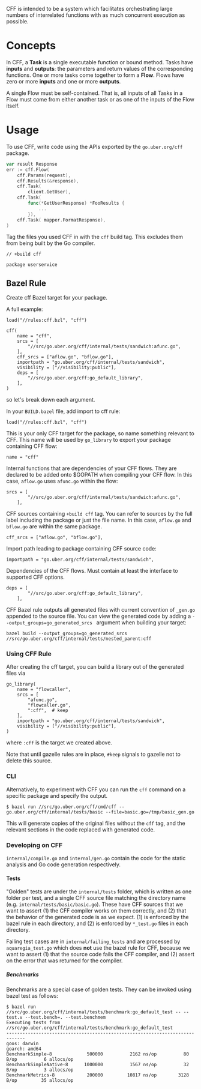 CFF is intended to be a system which facilitates orchestrating large numbers
of interrelated functions with as much concurrent execution as possible.

# Concepts

In CFF, a **Task** is a single executable function or bound method. Tasks have
**inputs** and **outputs**: the parameters and return values of the
corresponding functions. One or more tasks come together to form a **Flow**.
Flows have zero or more **inputs** and one or more **outputs**.

A single Flow must be self-contained. That is, all inputs of all Tasks in a
Flow must come from either another task or as one of the inputs of the Flow
itself.

# Usage

To use CFF, write code using the APIs exported by the
`go.uber.org/cff` package.

```go
var result Response
err := cff.Flow(
    cff.Params(request),
    cff.Results(&response),
    cff.Task(
        client.GetUser),
    cff.Task(
        func(*GetUserResponse) *FooResults {
            ...
        }),
    cff.Task( mapper.FormatResponse),
)
```

Tag the files you used CFF in with the `cff` build tag. This excludes them from
being built by the Go compiler.

```
// +build cff

package userservice
```

## Bazel Rule

Create cff Bazel target for your package. 

A full example: 
```
load("//rules:cff.bzl", "cff")

cff(
    name = "cff",
    srcs = [
        "//src/go.uber.org/cff/internal/tests/sandwich:afunc.go",
    ],
    cff_srcs = ["aflow.go", "bflow.go"],
    importpath = "go.uber.org/cff/internal/tests/sandwich",
    visibility = ["//visibility:public"],
    deps = [
        "//src/go.uber.org/cff:go_default_library",
    ],
)
```


so let's break down each argument.

In your `BUILD.bazel` file, add import to cff rule:
```
load("//rules:cff.bzl", "cff")
```

This is your only CFF target for the package, so name something relevant to CFF. 
This name will be used by `go_library` to export your package containing CFF flow:  
```
name = "cff"
```

Internal functions that are dependencies of your CFF flows. They are declared to
be added onto $GOPATH when compiling your CFF flow. In this case, `aflow.go` uses
`afunc.go` within the flow:
````
srcs = [
        "//src/go.uber.org/cff/internal/tests/sandwich:afunc.go",
    ],
````

CFF sources containing `+build cff` tag. You can refer to sources by the full label including the package 
or just the file name. In this case, `aflow.go` and `bflow.go` are within the same
package.
````
cff_srcs = ["aflow.go", "bflow.go"],
````

Import path leading to package containing CFF source code:
````
importpath = "go.uber.org/cff/internal/tests/sandwich",
````

Dependencies of the CFF flows. Must contain at least the interface to supported CFF 
options.
````
deps = [
        "//src/go.uber.org/cff:go_default_library",
    ],
````

CFF Bazel rule outputs all generated files with current convention of `_gen.go` 
appended to the source file. You can view the generated code by adding a 
`--output_groups=go_generated_srcs ` argument when building your target:
```
bazel build --output_groups=go_generated_srcs //src/go.uber.org/cff/internal/tests/nested_parent:cff
```

### Using CFF Rule ###

After creating the cff target, you can build a library out of the generated files via
```
go_library(
    name = "flowcaller",
    srcs = [
        "afunc.go",
        "flowcaller.go",
        ":cff",  # keep
    ],
    importpath = "go.uber.org/cff/internal/tests/sandwich",
    visibility = ["//visibility:public"],
)
```
where `:cff` is the target we created above. 

Note that until gazelle rules are in place, `#keep` signals to gazelle not to 
delete this source.  

### CLI ###
Alternatively, to experiment with CFF you can run the `cff` command on a specific package and specify the output.

```shell
$ bazel run //src/go.uber.org/cff/cmd/cff -- go.uber.org/cff/internal/tests/basic --file=basic.go=/tmp/basic_gen.go
```

This will generate copies of the original files without the `cff` tag, and the
relevant sections in the code replaced with generated code.

### Developing on CFF ###

`internal/compile.go` and `internal/gen.go` contain the code for the static analysis and Go code generation respectively. 

#### Tests ####

"Golden" tests are under the `internal/tests` folder, which is written as one folder per test, and a single CFF 
source file matching the directory name (e.g. `internal/tests/basic/basic.go`). These have CFF sources that we want 
to assert (1) the CFF compiler works on them correctly, and (2) that the behavior of the generated code is as we
expect. (1) is enforced by the bazel rule in each directory, and (2) is enforced by `*_test.go` files in each directory. 

Failing test cases are in `internal/failing_tests` and are processed by `aquaregia_test.go` which does **not** use the 
bazel rule for CFF, because we want to assert (1) that the source code fails the CFF compiler, and (2) assert on the
error that was returned for the compiler. 

##### Benchmarks #####

Benchmarks are a special case of golden tests. They can be invoked using bazel test as follows:

```shell
$ bazel run //src/go.uber.org/cff/internal/tests/benchmark:go_default_test -- --test.v --test.bench=. --test.benchmem
Executing tests from //src/go.uber.org/cff/internal/tests/benchmark:go_default_test
-----------------------------------------------------------------------------
goos: darwin
goarch: amd64
BenchmarkSimple-8         	  500000	      2162 ns/op	      80 B/op	       6 allocs/op
BenchmarkSimpleNative-8   	 1000000	      1567 ns/op	      32 B/op	       3 allocs/op
BenchmarkMetrics-8        	  200000	     10817 ns/op	    3128 B/op	      35 allocs/op
```
